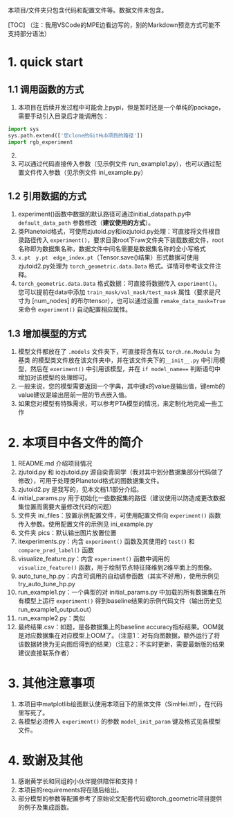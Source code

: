 本项目/文件夹只包含代码和配置文件等。数据文件未包含。

[TOC]
（注：我用VSCode的MPE边看边写的，别的Markdown预览方式可能不支持部分语法）

# 1. quick start
## 1.1 调用函数的方式
1. 本项目在后续开发过程中可能会上pypi，但是暂时还是一个单纯的package，需要手动引入目录后才能调用包：
```python
import sys
sys.path.extend(['您clone的GitHub项目的路径'])
import rgb_experiment
```
2. 
3. 可以通过代码直接传入参数（见示例文件 run_example1.py），也可以通过配置文件传入参数（见示例文件 ini_example.py）
## 1.2 引用数据的方式
1. experiment()函数中数据的默认路径可通过initial_datapath.py中 `default_data_path` 参数修改（**建议使用的方式**）。
2. 类Planetoid格式，可使用zjutoid.py和iozjutoid.py处理：可直接将文件根目录路径传入 `experiment()`，要求目录root下raw文件夹下装载数据文件，root名称即为数据集名称，数据文件中间名需要是数据集名称的全小写格式
3. `x.pt` &nbsp; `y.pt` &nbsp; `edge_index.pt`（Tensor.save()结果）形式数据可使用zjutoid2.py处理为 `torch_geometric.data.Data` 格式。详情可参考该文件注释。
4. `torch_geometric.data.Data` 格式数据：可直接将数据传入 `experiment()`。
您可以提前在data中添加 `train_mask/val_mask/test_mask` 属性（要求是尺寸为 [num_nodes] 的布尔tensor），也可以通过设置 `remake_data_mask=True` 来命令 `experiment()` 自动配置相应属性。
## 1.3 增加模型的方式
1. 模型文件都放在了 `.models` 文件夹下，可直接将含有以 `torch.nn.Module` 为基类 的模型类文件放在该文件夹中，并在该文件夹下的`__init__.py` 中引用模型，然后在 `exeriment()` 中引用该模型，并在 `if model_name==` 判断语句中增加对该模型的处理即可。
2. 一般来说，您的模型需要返回一个字典，其中键x的value是输出值，键emb的value建议是输出层前一层的节点嵌入值。
3. 如果您对模型有特殊需求，可以参考PTA模型的情况，来定制化地完成一些工作

# 2. 本项目中各文件的简介
1. README.md 介绍项目情况
2. zjutoid.py 和 iozjutoid.py 源自奕青同学（我对其中划分数据集部分代码做了修改），可用于处理类Planetoid格式的图数据集文件。
3. zjutoid2.py 是我写的，见本文档1.1部分介绍。
3. initial_params.py 用于初始化一些数据集的路径（建议使用以防造成更改数据集位置而需要大量修改代码的问题）
4. 文件夹 ini_files：放置示例配置文件，可使用配置文件向 `experiment()` 函数传入参数。使用配置文件的示例见 ini_example.py
5. 文件夹 pics：默认输出图片放置位置
6. itexperiments.py：内含 `experiment()` 函数及其使用的 `test()` 和 `compare_pred_label()` 函数
7. visualize_feature.py：内含 `experiment()` 函数中调用的 `visualize_feature()` 函数，用于绘制节点特征降维到2维平面上的图像。
8. auto_tune_hp.py：内含可调用的自动调参函数（其实不好用），使用示例见 try_auto_tune_hp.py
9. run_example1.py：一个典型的对 initial_params.py 中加载的所有数据集在所有模型上运行 `experiment()` 得到baseline结果的示例代码文件（输出历史见run_example1_output.out）
11. run_example2.py：类似
10. 最终结果.csv：如题，是各数据集上的baseline accuracy指标结果。OOM就是对应数据集在对应模型上OOM了。（注意1：对有向图数据，额外运行了将该数据转换为无向图后得到的结果）（注意2：不实时更新，需要最新版的结果建议直接联系作者）

# 3. 其他注意事项
1. 本项目中matplotlib绘图默认使用本项目下的黑体文件（SimHei.ttf），在代码里写死了。
2. 各模型必须传入 `experiment()` 的参数 `model_init_param` 键及格式见各模型文件。

# 4. 致谢及其他
1. 感谢黄学长和同组的小伙伴提供陪伴和支持！
2. 本项目的requirements将在随后给出。
3. 部分模型的参数等配置参考了原始论文配套代码或torch_geometric项目提供的例子及集成函数。